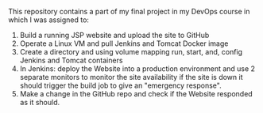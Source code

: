 
This repository contains a part of my final project in my DevOps course in which I was assigned to:
1.	Build a running JSP website and upload the site to GitHub
2.	Operate a Linux VM and pull Jenkins and Tomcat Docker image
3.	Create a directory and using volume mapping run, start, and, config  Jenkins and Tomcat containers
4.	In Jenkins: deploy the Website into a production environment and use 2 separate monitors to monitor the site availability if the site is down it should trigger the build job to give an "emergency response". 
5.	Make a change in the GitHub repo and check if the Website responded as it should. 

